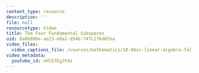 ```yaml
---
content_type: resource
description: ''
file: null
resourcetype: Video
title: The Four Fundamental Subspaces
uid: 8a6b89be-ae23-e0a1-d54b-747c17bd6fea
video_files:
  video_captions_file: /courses/mathematics/18-06sc-linear-algebra-fall-2011/resource-index/the-four-fundamental-subspaces/nHlE7EgJFds.vtt
video_metadata:
  youtube_id: nHlE7EgJFds
---
```

